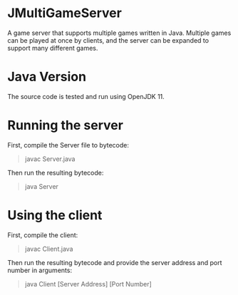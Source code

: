 # JMultiGameServer
A game server that supports multiple games written in Java. Multiple games can be played at once by clients, and the server can be expanded to support many different games.

# Java Version
The source code is tested and run using OpenJDK 11.

# Running the server
First, compile the Server file to bytecode:

> javac Server.java

Then run the resulting bytecode:

> java Server

# Using the client
First, compile the client:
> javac Client.java

Then run the resulting bytecode and provide the server address and port number in arguments:

> java Client [Server Address] [Port Number]

